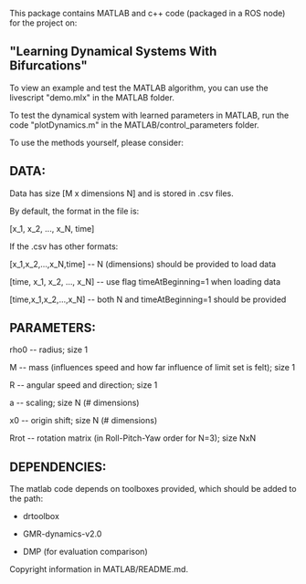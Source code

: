 This package contains MATLAB and c++ code (packaged in a ROS node) for the project on:

## "Learning Dynamical Systems With Bifurcations"



To view an example and test the MATLAB algorithm, you can use the livescript "demo.mlx" in the MATLAB folder.

To test the dynamical system with learned parameters in MATLAB, run the code "plotDynamics.m" in the MATLAB/control_parameters folder.



To use the methods yourself, please consider:

## DATA:

Data has size [M x dimensions N] and is stored in .csv files.

By default, the format in the file is:

[x_1, x_2, ..., x_N, time]

If the .csv has other formats:

[x_1,x_2,...,x_N,time] -- N (dimensions) should be provided to load data

[time, x_1, x_2, ..., x_N] -- use flag timeAtBeginning=1 when loading data

[time,x_1,x_2,...,x_N] -- both N and timeAtBeginning=1 should be provided



## PARAMETERS:

rho0 -- radius; size 1

M -- mass (influences speed and how far influence of limit set is felt); size 1

R -- angular speed and direction; size 1

a -- scaling; size N (# dimensions)

x0 -- origin shift; size N (# dimensions)

Rrot -- rotation matrix (in Roll-Pitch-Yaw order for N=3); size NxN



## DEPENDENCIES:

The matlab code depends on toolboxes provided, which should be added to the path:

- drtoolbox

- GMR-dynamics-v2.0

- DMP (for evaluation comparison)

Copyright information in MATLAB/README.md.

